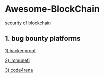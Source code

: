 # Awesome-BlockChain
security of blockchain

## 1. bug bounty platforms

[1) hackenproof](https://hackenproof.com/programs)

[2) immunefi](https://immunefi.com/explore/)

[3) code4rena](https://code4rena.com/)
